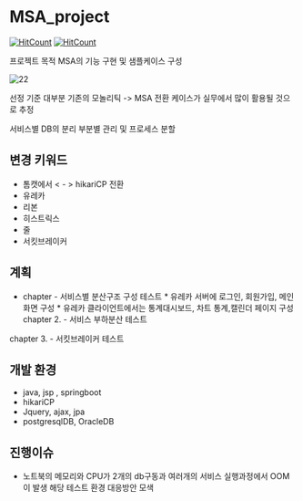 # MSA_project
[![HitCount](http://hits.dwyl.com/ldk-hub/MSA_project.svg)](http://hits.dwyl.com/ldk-hub/MSA_project)
[![HitCount](https://img.shields.io/badge/lisence-MIT-green.svg)](https://github.com/ldk-hub/MSA_project/blob/master/LICENSE)

프로젝트 목적 MSA의 기능 구현 및 샘플케이스 구성

![22](https://user-images.githubusercontent.com/12209348/75217751-47116c80-57db-11ea-9b8d-69af722f8dbf.PNG)

선정 기준 
 대부분 기존의 모놀리틱 -> MSA 전환 케이스가 실무에서 많이 활용될 것으로 추정

서비스별 DB의 분리 부분별 관리 및 프로세스 분할 


## 변경 키워드
  - 톰캣에서 < - > hikariCP 전환
  - 유레카 
  - 리본 
  - 히스트릭스 
  - 줄
  - 서킷브레이커




## 계획
- chapter - 서비스별 분산구조 구성 테스트 
       * 유레카 서버에 로그인, 회원가입, 메인화면 구성
       * 유레카 클라이언트에서는 통계대시보드, 차트 통계,캘린더 페이지 구성
chapter 2. - 서비스 부하분산 테스트
         
chapter 3. - 서킷브레이커 테스트



## 개발 환경
 - java, jsp , springboot
 - hikariCP
 - Jquery, ajax, jpa
 - postgresqlDB, OracleDB
 
 
 
 ## 진행이슈
  - 노트북의 메모리와 CPU가 2개의 db구동과 여러개의 서비스 실행과정에서 OOM이 발생 해당 테스트 환경 대응방안 모색 
